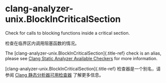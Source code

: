 # clang-analyzer-unix.BlockInCriticalSection

Check for calls to blocking functions inside a critical section.

检查在临界区内调用阻塞函数的情况。

The [clang-analyzer-unix.BlockInCriticalSection]{.title-ref} check is an alias, please see [Clang Static Analyzer Available Checkers](https://clang.llvm.org/docs/analyzer/checkers.html#unix-blockincriticalsection) for more information.

[clang-analyzer-unix.BlockInCriticalSection]{.title-ref} 检查器是一个别名，请参阅 [Clang 静态分析器可用检查器](https://clang.llvm.org/docs/analyzer/checkers.html#unix-blockincriticalsection) 了解更多信息。
